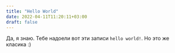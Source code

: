 ```yaml
---
title: "Hello World"
date: 2022-04-11T11:20:11+03:00
draft: false
---
```



Да, я знаю. Тебе надоели вот эти записи `hello world!`. Но это же класика :)

